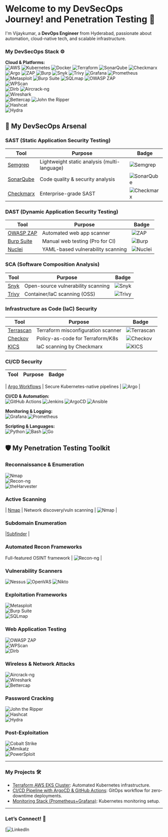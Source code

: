 # Welcome to my DevSecOps Journey! and Penetration Testing 🚀  

I'm Vijaykumar, a **DevOps Engineer** from Hyderabad, passionate about automation, cloud-native tech, and scalable infrastructure.  

### My DevSecOps Stack ⚙️  

**Cloud & Platforms:**  
![AWS](https://img.shields.io/badge/-AWS-232F3E?logo=amazon-aws&logoColor=white)
![Kubernetes](https://img.shields.io/badge/-Kubernetes-326CE5?logo=kubernetes&logoColor=white)
![Docker](https://img.shields.io/badge/-Docker-2496ED?logo=docker&logoColor=white)
![Terraform](https://img.shields.io/badge/-Terraform-623CE4?logo=terraform&logoColor=white)
![SonarQube](https://img.shields.io/badge/-SonarQube-4E9BCD?logo=sonarqube&logoColor=white)
![Checkmarx](https://img.shields.io/badge/-Checkmarx-00B388?logo=checkmarx&logoColor=white)
![Argo](https://img.shields.io/badge/-Argo-EF7B4D?logo=argo&logoColor=white)
![ZAP](https://img.shields.io/badge/-OWASP_ZAP-000000?logo=owasp&logoColor=white)
![Burp](https://img.shields.io/badge/-Burp_Suite-000000?logo=burp-suite&logoColor=white) 
 ![Snyk](https://img.shields.io/badge/-Snyk-4C4C73?logo=snyk&logoColor=white)
 ![Trivy](https://img.shields.io/badge/-Trivy-1904DA?logo=trivy&logoColor=white)
 ![Grafana](https://img.shields.io/badge/-Grafana-F46800?logo=grafana&logoColor=white)
![Prometheus](https://img.shields.io/badge/-Prometheus-E6522C?logo=prometheus&logoColor=white)
![Metasploit](https://img.shields.io/badge/-Metasploit-ED1C24logo=metasploit&logoColor=white) 
![Burp Suite](https://img.shields.io/badge/-Burp_Suite-000000?logo=burpsuite&logoColor=white) 
![SQLmap](https://img.shields.io/badge/-SQLmap-4479A1?logo=sqlmap&logoColor=white)
![OWASP ZAP](https://img.shields.io/badge/-OWASP_ZAP-000000?logo=owasp&logoColor=white)  
![WPScan](https://img.shields.io/badge/-WPScan-21759B?logo=wordpress&logoColor=white)  
![Dirb](https://img.shields.io/badge/-Dirb-000000?logo=linux&logoColor=white)
![Aircrack-ng](https://img.shields.io/badge/-Aircrack--ng-000000?logo=aircrackng&logoColor=white)  
![Wireshark](https://img.shields.io/badge/-Wireshark-1679A7?logo=wireshark&logoColor=white)  
![Bettercap](https://img.shields.io/badge/-Bettercap-000000?logo=linux&logoColor=white) 
![John the Ripper](https://img.shields.io/badge/-John_the_Ripper-000000?logo=john-the-ripper&logoColor=white)  
![Hashcat](https://img.shields.io/badge/-Hashcat-000000?logo=hashcat&logoColor=white)  
![Hydra](https://img.shields.io/badge/-Hydra-FF0000?logo=gnu-bash&logoColor=white)  

 


## 🔐 My DevSecOps Arsenal

### **SAST (Static Application Security Testing)**
| Tool | Purpose | Badge |
|------|---------|-------|
| [Semgrep](https://semgrep.dev/) | Lightweight static analysis (multi-language) | ![Semgrep](https://img.shields.io/badge/-Semgrep-000000?logo=semgrep&logoColor=white) |
| [SonarQube](https://www.sonarqube.org/) | Code quality & security analysis | ![SonarQube](https://img.shields.io/badge/-SonarQube-4E9BCD?logo=sonarqube&logoColor=white) |
| [Checkmarx](https://checkmarx.com/) | Enterprise-grade SAST | ![Checkmarx](https://img.shields.io/badge/-Checkmarx-00B388?logo=checkmarx&logoColor=white) |


### **DAST (Dynamic Application Security Testing)**
| Tool | Purpose | Badge |
|------|---------|-------|
| [OWASP ZAP](https://www.zaproxy.org/) | Automated web app scanner | ![ZAP](https://img.shields.io/badge/-OWASP_ZAP-000000?logo=owasp&logoColor=white) |
| [Burp Suite](https://portswigger.net/burp) | Manual web testing (Pro for CI) | ![Burp](https://img.shields.io/badge/-Burp_Suite-000000?logo=burp-suite&logoColor=white) |
| [Nuclei](https://nuclei.projectdiscovery.io/) | YAML-based vulnerability scanning | ![Nuclei](https://img.shields.io/badge/-Nuclei-00ADD8?logo=go&logoColor=white) |

### **SCA (Software Composition Analysis)**
| Tool | Purpose | Badge |
|------|---------|-------|
| [Snyk](https://snyk.io/) | Open-source vulnerability scanning | ![Snyk](https://img.shields.io/badge/-Snyk-4C4C73?logo=snyk&logoColor=white) |
| [Trivy](https://github.com/aquasecurity/trivy) | Container/IaC scanning (OSS) | ![Trivy](https://img.shields.io/badge/-Trivy-1904DA?logo=trivy&logoColor=white) |

### **Infrastructure as Code (IaC) Security**
| Tool | Purpose | Badge |
|------|---------|-------|
| [Terrascan](https://github.com/accurics/terrascan) | Terraform misconfiguration scanner | ![Terrascan](https://img.shields.io/badge/-Terrascan-623CE4?logo=terraform&logoColor=white) |
| [Checkov](https://www.checkov.io/) | Policy-as-code for Terraform/K8s | ![Checkov](https://img.shields.io/badge/-Checkov-000000?logo=python&logoColor=white) |
| [KICS](https://kics.io/) | IaC scanning by Checkmarx | ![KICS](https://img.shields.io/badge/-KICS-00B388?logo=checkmarx&logoColor=white) |

### **CI/CD Security**
| Tool | Purpose | Badge |
|------|---------|-------|

| [Argo Workflows](https://argoproj.github.io/) | Secure Kubernetes-native pipelines | ![Argo](https://img.shields.io/badge/-Argo-EF7B4D?logo=argo&logoColor=white) |


**CI/CD & Automation:**  
![GitHub Actions](https://img.shields.io/badge/-GitHub_Actions-2088FF?logo=github-actions&logoColor=white)
![Jenkins](https://img.shields.io/badge/-Jenkins-D24939?logo=jenkins&logoColor=white)
![ArgoCD](https://img.shields.io/badge/-ArgoCD-EF7B4D?logo=argo&logoColor=white)
![Ansible](https://img.shields.io/badge/-Ansible-EE0000?logo=ansible&logoColor=white)


**Monitoring & Logging:**  
![Grafana](https://img.shields.io/badge/-Grafana-F46800?logo=grafana&logoColor=white)
![Prometheus](https://img.shields.io/badge/-Prometheus-E6522C?logo=prometheus&logoColor=white)  
 

**Scripting & Languages:**  
![Python](https://img.shields.io/badge/-Python-3776AB?logo=python&logoColor=white)
![Bash](https://img.shields.io/badge/-Bash-4EAA25?logo=gnu-bash&logoColor=white)
![Go](https://img.shields.io/badge/-Go-00ADD8?logo=go&logoColor=white)  


## 🛡️ My Penetration Testing Toolkit  

### **Reconnaissance & Enumeration**  
![Nmap](https://img.shields.io/badge/-Nmap-1575F9?logo=gnu-bash&logoColor=white)  
![Recon-ng](https://img.shields.io/badge/-Recon--ng-FF6600?logo=python&logoColor=white)  
![theHarvester](https://img.shields.io/badge/-theHarvester-000000?logo=linux&logoColor=white) 

### **Active Scanning**

| [Nmap](https://nmap.org/) | Network discovery/vuln scanning | ![Nmap](https://img.shields.io/badge/-Nmap-1575F9?logo=gnu-bash&logoColor=white) |


### **Subdomain Enumeration**

|[Subfinder](https://img.shields.io/badge/-Subfinder-00ADD8?logo=go&logoColor=white) |



### **Automated Recon Frameworks**

Full-featured OSINT framework | ![Recon-ng](https://img.shields.io/badge/-Recon--ng-FF6600?logo=python&logoColor=white) |

### **Vulnerability Scanners**  
![Nessus](https://img.shields.io/badge/-Nessus-00A98F?logo=tenable&logoColor=white)  ![OpenVAS](https://img.shields.io/badge/-OpenVAS-4B8B3E?logo=openvas&logoColor=white) 
![Nikto](https://img.shields.io/badge/-Nikto-000000?logo=linux&logoColor=white)  

### **Exploitation Frameworks**  
![Metasploit](https://img.shields.io/badge/-Metasploit-ED1C24?logo=metasploit&logoColor=white)  
![Burp Suite](https://img.shields.io/badge/-Burp_Suite-000000?logo=burp-suite&logoColor=white)  
![SQLmap](https://img.shields.io/badge/-SQLmap-4479A1?logo=sqlmap&logoColor=white)  

### **Web Application Testing**  
![OWASP ZAP](https://img.shields.io/badge/-OWASP_ZAP-000000?logo=owasp&logoColor=white)  
![WPScan](https://img.shields.io/badge/-WPScan-21759B?logo=wordpress&logoColor=white)  
![Dirb](https://img.shields.io/badge/-Dirb-000000?logo=linux&logoColor=white)  

### **Wireless & Network Attacks**  
![Aircrack-ng](https://img.shields.io/badge/-Aircrack--ng-000000?logo=aircrack-ng&logoColor=white)  
![Wireshark](https://img.shields.io/badge/-Wireshark-1679A7?logo=wireshark&logoColor=white)  
![Bettercap](https://img.shields.io/badge/-Bettercap-000000?logo=linux&logoColor=white)  

### **Password Cracking**  
![John the Ripper](https://img.shields.io/badge/-John_the_Ripper-000000?logo=john-the-ripper&logoColor=white)  
![Hashcat](https://img.shields.io/badge/-Hashcat-000000?logo=hashcat&logoColor=white)  
![Hydra](https://img.shields.io/badge/-Hydra-FF0000?logo=gnu-bash&logoColor=white)  

### **Post-Exploitation**  
![Cobalt Strike](https://img.shields.io/badge/-Cobalt_Strike-000000?logo=cobalt-strike&logoColor=white)  
![Mimikatz](https://img.shields.io/badge/-Mimikatz-000000?logo=windows-terminal&logoColor=white)  
![PowerSploit](https://img.shields.io/badge/-PowerSploit-5391FE?logo=powershell&logoColor=white)  


---

### My Projects 🛠️  
- [Terraform AWS EKS Cluster](https://github.com/yourusername/terraform-aws-eks): Automated Kubernetes infrastructure.  
- [CI/CD Pipeline with ArgoCD & GitHub Actions](https://github.com/yourusername/gitops-argocd): GitOps workflow for zero-downtime deployments.  
- [Monitoring Stack (Prometheus+Grafana)](https://github.com/yourusername/k8s-monitoring): Kubernetes monitoring setup.  

---



### Let’s Connect! 🤝  
[![LinkedIn](https://www.linkedin.com/in/vijaykumarkoduru/)
 
